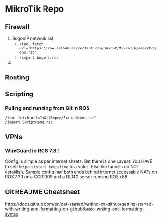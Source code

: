 # MikroTik Repo
## Firewall
1. BogonIP network list
   - `/tool fetch url="https://raw.githubusercontent.com/RaynoP/MikroTik/main/bogons.rsc"`
   - `/import bogons.rsc`
2. 

## Routing

## Scripting
### Pulling and running from Git in ROS
```
/tool fetch url="<GitRepo>/ScriptName.rsc"
/import ScriptName.rsc
```

## VPNs
### WireGuard in ROS 7.3.1
Config is simple as per internet sheets. But there is one caveat: You HAVE to set the `persistant keepalive` to a value. Else the tunnels do NOT establish.
Sample config had both ends behind internet accessable NATs on ROS 7.3.1 on a CCR1009 and a DL140 server running ROS x86


## Git README Cheatsheet
https://docs.github.com/en/get-started/writing-on-github/getting-started-with-writing-and-formatting-on-github/basic-writing-and-formatting-syntax
